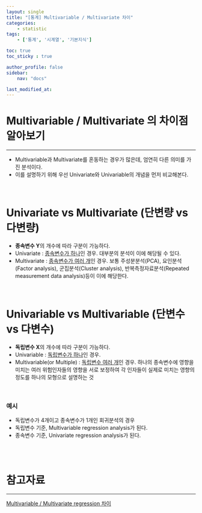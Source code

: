 ```yaml
---
layout: single
title: "[통계] Multivariable / Multivariate 차이"
categories:	
    - statistic
tags:
    - ['통계', '시계열', '기본지식']

toc: true
toc_sticky : true

author_profile: false
sidebar:
    nav: "docs"

last_modified_at:
---
```



# Multivariable / Multivariate 의 차이점 알아보기
----

- Multivariable과 Multivariate를 혼동하는 경우가 많은데, 엄연히 다른 의미를 가진 분석이다.
- 이를 설명하기 위해 우선 Univariate와 Univariable의 개념을 먼저 비교해본다.

<br/>

# Univariate vs Multivariate (단변량 vs 다변량)

- **종속변수 Y**의 개수에 따라 구분이 가능하다.
- Univariate : <u>종속변수가 하나</u>인 경우. 대부분의 분석이 이에 해당될 수 있다.
- Multivariate : <u>종속변수가 여러 개</u>인 경우. 보통 주성분분석(PCA), 요인분석(Factor analysis), 군집분석(Cluster analysis), 반복측정자료분석(Repeated measurement data analysis)등이 이에 해당한다.

<br/>

# Univariable vs Multivariable (단변수 vs 다변수)

- **독립변수 X**의 개수에 따라 구분이 가능하다.
- Univariable : <u>독립변수가 하나</u>인 경우. 
- Multivariable(or Multiple) : <u>독립변수 여러 개</u>인 경우. 하나의 종속변수에 영향을 미치는 여러 위험인자들의 영향을 서로 보정하여 각 인자들이 실제로 미치는 영향의 정도를 하나의 모형으로 설명하는 것

<br/>

### 예시

- 독립변수가 4개이고 종속변수가 1개인 회귀분석의 경우
- 독립변수 기준, Multivariable regression analysis가 된다.
- 종속변수 기준, Univariate regression analysis가 된다.



<br/>

<br/>

# 참고자료
---
[Multivariable / Multivariate regression 차이](https://m.blog.naver.com/PostView.naver?isHttpsRedirect=true&blogId=missunny_&logNo=221480765144)





